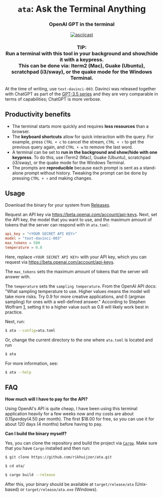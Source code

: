 <h1 align="center"><code>ata</code>: Ask the Terminal Anything</h1>

<h3 align="center">OpenAI GPT in the terminal</h3>

<p align="center">
  <a href="https://asciinema.org/a/557270"><img src="https://asciinema.org/a/557270.svg" alt="asciicast"></a>
</p>

<h3 align=center>
TIP:<br>
  Run a terminal with this tool in your background and show/hide it with a keypress.<br>
    This can be done via: Iterm2 (Mac), Guake (Ubuntu), scratchpad (i3/sway), or the quake mode for the Windows Terminal.
</h3>

At the time of writing, use `text-davinci-003`. Davinci was released together with ChatGPT as part of the [GPT-3.5 series](https://platform.openai.com/docs/model-index-for-researchers/models-referred-to-as-gpt-3-5) and they are very comparable in terms of capabilities; ChatGPT is more verbose.

## Productivity benefits

- The terminal starts more quickly and requires **less resources** than a browser.
- The **keyboard shortcuts** allow for quick interaction with the query. For example, press `CTRL + c` to cancel the stream, `CTRL + ↑` to get the previous query again, and `CTRL + w` to remove the last word.
- A terminal can be set to **run in the background and show/hide with one keypress**. To do this, use iTerm2 (Mac), Guake (Ubuntu), scratchpad (i3/sway), or the quake mode for the Windows Terminal.
- The prompts are **reproducible** because each prompt is sent as a stand-alone prompt without history. Tweaking the prompt can be done by pressing `CTRL + ↑` and making changes.

## Usage

Download the binary for your system from [Releases](https://github.com/rikhuijzer/ata/releases).

Request an API key via <https://beta.openai.com/account/api-keys>.
Next, set the API key, the model that you want to use, and the maximum amount of tokens that the server can respond with in `ata.toml`:

```toml
api_key = "<YOUR SECRET API KEY>"
model = "text-davinci-003"
max_tokens = 500
temperature = 0.8
```

Here, replace `<YOUR SECRET API KEY>` with your API key, which you can request via https://beta.openai.com/account/api-keys.

The `max_tokens` sets the maximum amount of tokens that the server will answer with.

The `temperature` sets the `sampling temperature`. From the OpenAI API docs: "What sampling temperature to use. Higher values means the model will take more risks. Try 0.9 for more creative applications, and 0 (argmax sampling) for ones with a well-defined answer." According to Stephen Wolfram [1], setting it to a higher value such as 0.8 will likely work best in practice.

[1]: https://writings.stephenwolfram.com/2023/02/what-is-chatgpt-doing-and-why-does-it-work/

Next, run:

```sh
$ ata --config=ata.toml
```

Or, change the current directory to the one where `ata.toml` is located and run

```sh
$ ata
```

For more information, see:

```sh
$ ata --help
```

## FAQ

**How much will I have to pay for the API?**

Using OpenAI's API is quite cheap, I have been using this terminal application heavily for a few weeks now and my costs are about $0.15 per day ($4.50 per month).
The first $18.00 for free, so you can use it for about 120 days (4 months) before having to pay.

**Can I build the binary myself?**

Yes, you can clone the repository and build the project via [`Cargo`](https://github.com/rust-lang/cargo).
Make sure that you have `Cargo` installed and then run:

```sh
$ git clone https://github.com/rikhuijzer/ata.git

$ cd ata/

$ cargo build --release
```
After this, your binary should be available at `target/release/ata` (Unix-based) or `target/release/ata.exe` (Windows).
